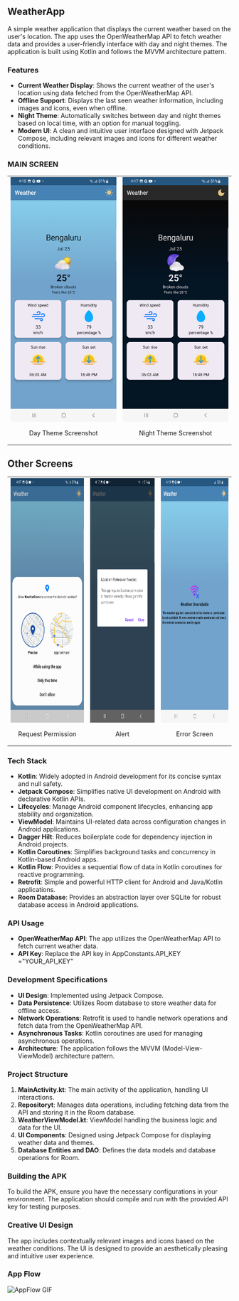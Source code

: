## WeatherApp

A simple weather application that displays the current weather based on the user's location. 
The app uses the OpenWeatherMap API to fetch weather data and provides a user-friendly interface with day and night themes.
The application is built using Kotlin and follows the MVVM architecture pattern.

### Features

- **Current Weather Display**: Shows the current weather of the user's location using data fetched from the OpenWeatherMap API.
- **Offline Support**: Displays the last seen weather information, including images and icons, even when offline.
- **Night Theme**: Automatically switches between day and night themes based on local time, with an option for manual toggling.
- **Modern UI**: A clean and intuitive user interface designed with Jetpack Compose, including relevant images and icons for different weather conditions.

### MAIN SCREEN

<table>
<tr>
<td>
<img src="images/main_light.png" alt="Day Theme Screenshot" width="250" height="550"/>
<p style="text-align: center;">Day Theme Screenshot</p>
</td>
<td>
<img src="images/main_dark.png" alt="Night Theme Screenshot" width="250" height="550"/>
<p style="text-align: center;">Night Theme Screenshot</p>
</td>
</tr>
</table>



## Other Screens
<table>
<tr>
<td>
<img src="images/permission.png" alt="Request Permission" width="250" height="550"/>
<p style="text-align: center;">Request Permission</p>
</td>
<td>
<img src="images/alert.png" alt="Alert" width="250" height="550"/>
<p style="text-align: center;">Alert</p>
</td>
<td>
<img src="images/error.png" alt="Error Screen" width="250" height="550"/>
<p style="text-align: center;">Error Screen</p>
</td>
</tr>
</table>

### Tech Stack

- **Kotlin**: Widely adopted in Android development for its concise syntax and null safety.
- **Jetpack Compose**: Simplifies native UI development on Android with declarative Kotlin APIs.
- **Lifecycles**: Manage Android component lifecycles, enhancing app stability and organization.
- **ViewModel**: Maintains UI-related data across configuration changes in Android applications.
- **Dagger Hilt**: Reduces boilerplate code for dependency injection in Android projects.
- **Kotlin Coroutines**: Simplifies background tasks and concurrency in Kotlin-based Android apps.
- **Kotlin Flow**: Provides a sequential flow of data in Kotlin coroutines for reactive programming.
- **Retrofit**: Simple and powerful HTTP client for Android and Java/Kotlin applications.
- **Room Database**: Provides an abstraction layer over SQLite for robust database access in Android applications.


### API Usage

- **OpenWeatherMap API**: The app utilizes the OpenWeatherMap API to fetch current weather data.
- **API Key**: Replace the API key in AppConstants.API_KEY ="YOUR_API_KEY"

### Development Specifications

- **UI Design**: Implemented using Jetpack Compose.
- **Data Persistence**: Utilizes Room database to store weather data for offline access.
- **Network Operations**: Retrofit is used to handle network operations and fetch data from the OpenWeatherMap API.
- **Asynchronous Tasks**: Kotlin coroutines are used for managing asynchronous operations.
- **Architecture**: The application follows the MVVM (Model-View-ViewModel) architecture pattern.

### Project Structure

1. **MainActivity.kt**: The main activity of the application, handling UI interactions.
2. **Repositoryt**: Manages data operations, including fetching data from the API and storing it in the Room database.
3. **WeatherViewModel.kt**: ViewModel handling the business logic and data for the UI.
4. **UI Components**: Designed using Jetpack Compose for displaying weather data and themes.
5. **Database Entities and DAO**: Defines the data models and database operations for Room.

### Building the APK

To build the APK, ensure you have the necessary configurations in your environment. The application should compile and run with the provided API key for testing purposes.

### Creative UI Design

The app includes contextually relevant images and icons based on the weather conditions. The UI is designed to provide an aesthetically pleasing and intuitive user experience.

### App Flow 

![AppFlow GIF](image/AppFlow-ezgif.com-resize.gif)

